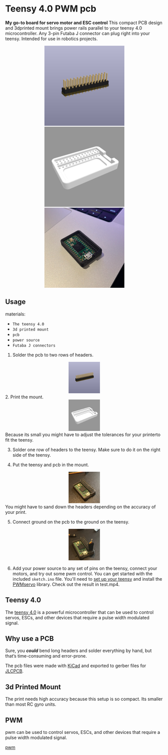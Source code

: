 # Teensy 4.0 PWM pcb

**My go-to board for servo motor and ESC control** 
This compact PCB design and 3dprinted mount brings power rails parallel to your teensy 4.0 microcontroller. Any 3-pin Futaba J connector can plug right into your teensy. Intended for use in robotics projects.

<div align="center">
<img src="pcb/image.png" alt="PCB Image" height="255">
<img src="3d_print/image.png" alt="3D Print Image" height="255">
<img src="./no_pcb.JPG" alt="photo of 3dprint and teensy" height="255">
</div>

## Usage

materials:
- `The teensy 4.0`
- `3d printed mount`
- `pcb`
- `power source`
- `Futaba J connectors`

1. Solder the pcb to two rows of headers.
<div align="center">
<img src="pcb/image.png" alt="PCB Image" height="100">
</div>
2. Print the mount.
<div align="center">
<img src="3d_print/image.png" alt="3D Print Image" height="100">
</div>
Because its small you might have to adjust the tolerances for your printerto fit the teensy.

3. Solder one row of headers to the teensy. Make sure to do it on the right side of the teensy.

4. Put the teensy and pcb in the mount.
<div align="center">
<img src="assembled.jpg" alt="assembled" height="100">
</div>
You might have to sand down the headers depending on the accuracy of your print.

5. Connect ground on the pcb to the ground on the teensy.
<div align="center">
<img src="ground.jpg" alt="ground bus connected to teensy" height="100">
</div>

6. Add your power source to any set of pins on the teensy, connect your motors, and try out some pwm control.
You can get started with the included `sketch.ino` file. You'll need to [set up your teensy](https://www.pjrc.com/teensy/teensyduino.html) and install the [PWMservo](https://www.pjrc.com/teensy/td_libs_Servo.html) library. Check out the result in test.mp4.



## Teensy 4.0

The [teensy 4.0](https://www.pjrc.com/store/teensy40.html) is a powerful microcontroller that can be used to control servos, ESCs, and other devices that require a pulse width modulated signal. 


## Why use a PCB

Sure, you ***could*** bend long headers and solder everything by hand, but that’s time-consuming and error-prone.

The pcb files were made with [KiCad](https://www.kicad.org) and exported to gerber files for [JLCPCB](https://jlcpcb.com).

## 3d Printed Mount 

The print needs high accuracy because this setup is so compact. Its smaller than most RC gyro units. 

## PWM 

pwm can be used to control servos, ESCs, and other devices that require a pulse width modulated signal.

[pwm](https://en.wikipedia.org/wiki/Pulse-width_modulation)
